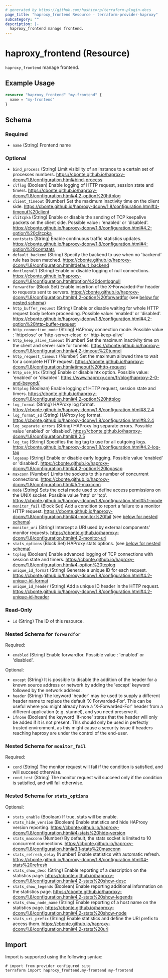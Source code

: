 ```yaml
---
# generated by https://github.com/hashicorp/terraform-plugin-docs
page_title: "haproxy_frontend Resource - terraform-provider-haproxy"
subcategory: ""
description: |-
  haproxy_frontend manage frontend.
---
```


# haproxy_frontend (Resource)

`haproxy_frontend` manage frontend.

## Example Usage

```terraform
resource "haproxy_frontend" "my-frontend" {
  name = "my-frontend"
}
```

<!-- schema generated by tfplugindocs -->
## Schema

### Required

- `name` (String) Frontend name

### Optional

- `bind_process` (String) Limit visibility of an instance to a certain set of processes numbers. https://cbonte.github.io/haproxy-dconv/1.8/configuration.html#bind-process
- `clflog` (Boolean) Enable logging of HTTP request, session state and timers. https://cbonte.github.io/haproxy-dconv/1.8/configuration.html#4.2-option%20httplog
- `client_timeout` (Number) Set the maximum inactivity time on the client side. https://cbonte.github.io/haproxy-dconv/1.8/configuration.html#4-timeout%20client
- `clitcpka` (String) Enable or disable the sending of TCP keepalive packets on the client side. Possible value : 'enabled' or 'disabled'. https://cbonte.github.io/haproxy-dconv/1.8/configuration.html#4.2-option%20clitcpka
- `contstats` (String) Enable continuous traffic statistics updates. https://cbonte.github.io/haproxy-dconv/1.8/configuration.html#4-option%20contstats
- `default_backend` (String) Specify the backend to use when no 'backend' rule has been matched. https://cbonte.github.io/haproxy-dconv/1.8/configuration.html#default_backend
- `dontlognull` (String) Enable or disable logging of null connections. https://cbonte.github.io/haproxy-dconv/1.8/configuration.html#option%20dontlognull
- `forwardfor` (Block Set) Enable insertion of the X-Forwarded-For header to requests sent to servers. https://cbonte.github.io/haproxy-dconv/1.8/configuration.html#4.2-option%20forwardfor (see [below for nested schema](#nestedblock--forwardfor))
- `http_buffer_request` (String) Enable or disable waiting for whole HTTP request body before proceeding. Possible value: 'enabled' or 'disabled'. https://cbonte.github.io/haproxy-dconv/1.8/configuration.html#4.2-option%20http-buffer-request
- `http_connection_mode` (String) HAProxy connection mode. Possible value : 'httpclose' or 'http-server-close' or 'http-keep-alive'
- `http_keep_alive_timeout` (Number) Set the maximum inactivity time on the client and server side for tunnels. https://cbonte.github.io/haproxy-dconv/1.8/configuration.html#4.2-timeout%20tunnel
- `http_request_timeout` (Number) Set the maximum allowed time to wait for a complete HTTP request. https://cbonte.github.io/haproxy-dconv/1.8/configuration.html#timeout%20http-request
- `http_use_htx` (String) Enable or disable htx option. Possible value: 'enabled' or 'disabled'. https://www.haproxy.com/fr/blog/haproxy-2-0-and-beyond/
- `httplog` (Boolean) Enable logging of HTTP request, session state and timers. https://cbonte.github.io/haproxy-dconv/1.8/configuration.html#4.2-option%20httplog
- `log_format` (String) HAProxy log format. https://cbonte.github.io/haproxy-dconv/1.8/configuration.html#8.2.4
- `log_format_sd` (String) HAProxy log format. https://cbonte.github.io/haproxy-dconv/1.8/configuration.html#8.2.4
- `log_separate_errors` (String) HAProxy log separate errors. Possible value 'enabled' or 'disabled'. https://cbonte.github.io/haproxy-dconv/1.8/configuration.html#8.2.5
- `log_tag` (String) Specifies the log tag to use for all outgoing logs. https://cbonte.github.io/haproxy-dconv/1.8/configuration.html#4.2-log-tag
- `logasap` (String) Enable or disable early logging. Possible value 'enabled' or 'disabled'. https://cbonte.github.io/haproxy-dconv/1.8/configuration.html#4.2-option%20logasap
- `maxconn` (Number) Limits the sockets to this number of concurrent connections. https://cbonte.github.io/haproxy-dconv/1.8/configuration.html#5.1-maxconn
- `mode` (String) Sets the octal mode used to define access permissions on the UNIX socket. Possible value 'http' or 'tcp'. https://cbonte.github.io/haproxy-dconv/1.8/configuration.html#5.1-mode
- `monitor_fail` (Block Set) Add a condition to report a failure to a monitor HTTP request. https://cbonte.github.io/haproxy-dconv/1.8/configuration.html#4-monitor%20fail (see [below for nested schema](#nestedblock--monitor_fail))
- `monitor_uri` (String) Intercept a URI used by external components' monitor requests. https://cbonte.github.io/haproxy-dconv/1.8/configuration.html#4.2-monitor-uri
- `stats_options` (Block Set) HAProxy stats options. (see [below for nested schema](#nestedblock--stats_options))
- `tcplog` (Boolean) Enable advanced logging of TCP connections with session state and timers. https://cbonte.github.io/haproxy-dconv/1.8/configuration.html#4-option%20tcplog
- `unique_id_format` (String) Generate a unique ID for each request. https://cbonte.github.io/haproxy-dconv/1.8/configuration.html#4.2-unique-id-format
- `unique_id_header` (String) Add a unique ID header in the HTTP request. https://cbonte.github.io/haproxy-dconv/1.8/configuration.html#4.2-unique-id-header

### Read-Only

- `id` (String) The ID of this resource.

<a id="nestedblock--forwardfor"></a>
### Nested Schema for `forwardfor`

Required:

- `enabled` (String) Enable forwardfor. Possible value : 'enabled' or 'disabled'.

Optional:

- `except` (String) It is possible to disable the addition of the header for a known source address or network by adding the 'except' keyword followed by the network address.
- `header` (String) The keyword 'header' may be used to supply a different header name to replace the default 'X-Forwarded-For'. This can be useful where you might already have a 'X-Forwarded-For' header from a different application (e.g. stunnel), and you need preserve it.
- `ifnone` (Boolean) the keyword 'if-none' states that the header will only be added if it is not present. This should only be used in perfectly trusted environment, as this might cause a security issue if headers reaching haproxy are under the control of the end-user.


<a id="nestedblock--monitor_fail"></a>
### Nested Schema for `monitor_fail`

Required:

- `cond` (String) The monitor request will fail if the condition is satisfied, and will succeed otherwise.
- `cond_test` (String) The monitor request will succeed only if the condition is satisfied, and will fail otherwise.


<a id="nestedblock--stats_options"></a>
### Nested Schema for `stats_options`

Optional:

- `stats_enable` (Boolean) If true, stats will be enable.
- `stats_hide_version` (Boolean) Enable statistics and hide HAProxy version reporting. https://cbonte.github.io/haproxy-dconv/1.8/configuration.html#4-stats%20hide-version
- `stats_maxconn` (Number) By default, the stats socket is limited to 10 concurrent connections. https://cbonte.github.io/haproxy-dconv/1.8/configuration.html#3.1-stats%20maxconn
- `stats_refresh_delay` (Number) Enable statistics with automatic refresh. https://cbonte.github.io/haproxy-dconv/1.8/configuration.html#4-stats%20refresh
- `stats_show_desc` (String) Enable reporting of a description on the statistics page. https://cbonte.github.io/haproxy-dconv/1.8/configuration.html#4.2-stats%20show-desc
- `stats_show_legends` (Boolean) Enable reporting additional information on the statistics page. https://cbonte.github.io/haproxy-dconv/1.8/configuration.html#4.2-stats%20show-legends
- `stats_show_node_name` (String) Enable reporting of a host name on the statistics page. https://cbonte.github.io/haproxy-dconv/1.8/configuration.html#4.2-stats%20show-node
- `stats_uri_prefix` (String) Enable statistics and define the URI prefix to access them. https://cbonte.github.io/haproxy-dconv/1.8/configuration.html#4.2-stats%20uri

## Import

Import is supported using the following syntax:

```shell
# import from provider configured site
terraform import haproxy_frontend.my-frontend my-frontend
```
